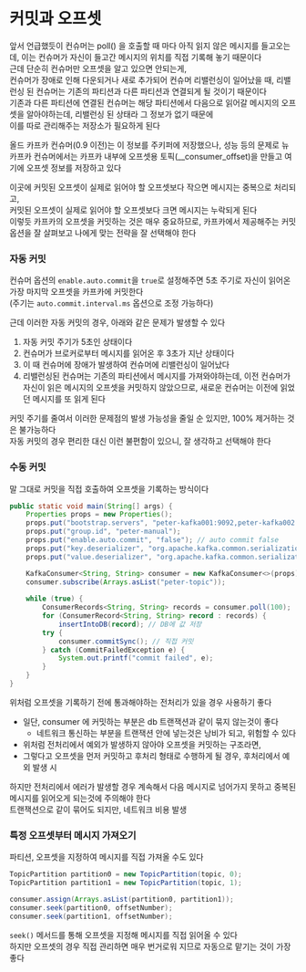 # 커밋과 오프셋
앞서 언급했듯이 컨슈머는 poll() 을 호출할 때 마다 아직 읽지 않은 메시지를 들고오는데, 이는 컨슈머가 자신이 들고간 메시지의 위치를 직접 기록해 놓기 때문이다  
근데 단순히 컨슈머만 오프셋을 알고 있으면 안되는게,  
컨슈머가 장애로 인해 다운되거나 새로 추가되어 컨슈머 리밸런싱이 일어났을 때, 리밸런싱 된 컨슈머는 기존의 파티션과 다른 파티션과 연결되게 될 것이기 때문이다  
기존과 다른 파티션에 연결된 컨슈머는 해당 파티션에서 다음으로 읽어갈 메시지의 오프셋을 알아야하는데, 리밸런싱 된 상태라 그 정보가 없기 때문에  
이를 따로 관리해주는 저장소가 필요하게 된다  

올드 카프카 컨슈머(0.9 이전)는 이 정보를 주키퍼에 저장했으나, 성능 등의 문제로 뉴 카프카 컨슈머에서는 카프카 내부에 오프셋용 토픽(__consumer_offset)을 만들고 여기에 오프셋 정보를 저장하고 있다  

이곳에 커밋된 오프셋이 실제로 읽어야 할 오프셋보다 작으면 메시지는 중복으로 처리되고,  
커밋된 오프셋이 실제로 읽어야 할 오프셋보다 크면 메시지는 누락되게 된다  
이렇듯 카프카의 오프셋을 커밋하는 것은 매우 중요하므로, 카프카에서 제공해주는 커밋 옵션을 잘 살펴보고 나에게 맞는 전략을 잘 선택해야 한다  

### 자동 커밋
컨슈머 옵션의 `enable.auto.commit`을 `true`로 설정해주면 5초 주기로 자신이 읽어온 가장 마지막 오프셋을 카프카에 커밋한다  
(주기는 `auto.commit.interval.ms` 옵션으로 조정 가능하다)  

근데 이러한 자동 커밋의 경우, 아래와 같은 문제가 발생할 수 있다  
1. 자동 커밋 주기가 5초인 상태이다
2. 컨슈머가 브로커로부터 메시지를 읽어온 후 3초가 지난 상태이다
3. 이 때 컨슈머에 장애가 발생하여 컨슈머에 리밸런싱이 일어났다
4. 리밸런싱된 컨슈머는 기존의 파티션에서 메시지를 가져와야하는데, 이전 컨슈머가 자신이 읽은 메시지의 오프셋을 커밋하지 않았으므로, 새로운 컨슈머는 이전에 읽었던 메시지를 또 읽게 된다

커밋 주기를 줄여서 이러한 문제점의 발생 가능성을 줄일 순 있지만, 100% 제거하는 것은 불가능하다  
자동 커밋의 경우 편리한 대신 이런 불편함이 있으니, 잘 생각하고 선택해야 한다

### 수동 커밋
말 그대로 커밋을 직접 호출하여 오프셋을 기록하는 방식이다  

```java
public static void main(String[] args) {
    Properties props = new Properties();
    props.put("bootstrap.servers", "peter-kafka001:9092,peter-kafka002:9092,peter-kafka003:9092");
    props.put("group.id", "peter-manual");
    props.put("enable.auto.commit", "false"); // auto commit false
    props.put("key.deserializer", "org.apache.kafka.common.serialization.StringDeserializer");
    props.put("value.deserializer", "org.apache.kafka.common.serialization.StringDeserializer");

    KafkaConsumer<String, String> consumer = new KafkaConsumer<>(props);
    consumer.subscribe(Arrays.asList("peter-topic"));
    
    while (true) {
        ConsumerRecords<String, String> records = consumer.poll(100);
        for (ConsumerRecord<String, String> record : records) {
            insertIntoDB(record); // DB에 값 저장
        try {
            consumer.commitSync(); // 직접 커밋
        } catch (CommitFailedException e) {
            System.out.printf("commit failed", e);
        }
    }
}
```

위처럼 오프셋을 기록하기 전에 통과해야하는 전처리가 있을 경우 사용하기 좋다  

- 일단, consumer 에 커밋하는 부분은 db 트랜잭션과 같이 묶지 않는것이 좋다
    - 네트워크 통신하는 부분을 트랜잭션 안에 넣는것은 낭비가 되고, 위험할 수 있다
- 위처럼 전처리에서 예외가 발생하지 않아야 오프셋을 커밋하는 구조라면, 
- 그렇다고 오프셋을 먼저 커밋하고 후처리 형태로 수행하게 될 경우, 후처리에서 예외 발생 시 

하지만 전처리에서 에러가 발생할 경우 계속해서 다음 메시지로 넘어가지 못하고 중복된 메시지를 읽어오게 되는것에 주의해야 한다  
트랜잭션으로 같이 묶어도 되지만, 네트워크 비용 발생

### 특정 오프셋부터 메시지 가져오기
파티션, 오프셋을 지정하여 메시지를 직접 가져올 수도 있다  

```java
TopicPartition partition0 = new TopicPartition(topic, 0);
TopicPartition partition1 = new TopicPartition(topic, 1);

consumer.assign(Arrays.asList(partition0, partition1));
consumer.seek(partition0, offsetNumber);
consumer.seek(partition1, offsetNumber);
```

`seek()` 메서드를 통해 오프셋을 지정해 메시지를 직접 읽어올 수 있다  
하지만 오프셋의 경우 직접 관리하면 매우 번거로워 지므로 자동으로 맡기는 것이 가장 좋다  